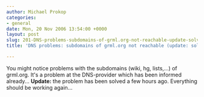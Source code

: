 ```yaml
---
author: Michael Prokop
categories:
- general
date: Mon, 20 Nov 2006 13:54:00 +0000
layout: post
slug: 201-DNS-problems-subdomains-of-grml.org-not-reachable-update-solved
title: 'DNS problems: subdomains of grml.org not reachable (update: solved)'

---
```

You might notice problems with the subdomains (wiki, hg, lists,...) of grml.org. It's a problem at the DNS\-provider which has been informed already...
**Update:** the problem has been solved a few hours ago. Everything should be working again...
